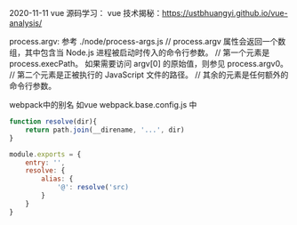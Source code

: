 2020-11-11
vue 源码学习：
vue 技术揭秘：https://ustbhuangyi.github.io/vue-analysis/


process.argv:
参考 ./node/process-args.js
// process.argv 属性会返回一个数组，其中包含当 Node.js 进程被启动时传入的命令行参数。
// 第一个元素是 process.execPath。 如果需要访问 argv[0] 的原始值，则参见 process.argv0。 
// 第二个元素是正被执行的 JavaScript 文件的路径。 
// 其余的元素是任何额外的命令行参数。

webpack中的别名
如vue webpack.base.config.js 中
```js
function resolve(dir){
    return path.join(__direname, '...', dir)
}

module.exports = {
    entry: '',
    resolve: {
        alias: {
            '@': resolve('src)
        }
    }
}
```

